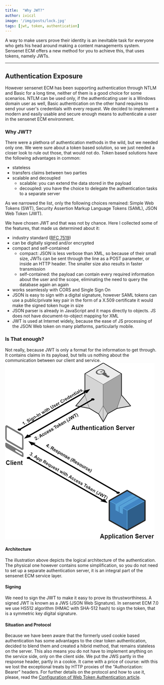 ```yaml
---
title:  "Why JWT?"
author: iviczl
image: '/img/posts/lock.jpg'
tags: [jwt, token, authentication]
---
```


A way to make users prove their identity is an inevitable task for everyone who gets his head around making a content managements system. Sensenet ECM offers a new method for you to achieve this, that uses tokens, namely JWTs.

---
## Authentication Exposure

However sensenet ECM has been supporting authentication through NTLM and Basic for a long time, neither of them is a good choice for some scenarios. NTLM can be used only, if the authenticating user is a Windows domain user as well, Basic authentication on the other hand requires to send your user's credentials with every request. 
We decided to implement a modern and easily usable and secure enough means to authenticate a user in the sensenet ECM environment.

### Why JWT?
There were a plethora of authentication methods in the wild, but we needed only one. 
We were sure about a token based solution, so we just needed a closer look to rule out those, that would not do. 
Token based solutions have the following advantages in common:
+ stateless
+ transfers claims between two parties
+ scalable and decoupled
  - scalable: you can extend the data stored in the payload
  - decoupled: you have the choice to delegate the authentication tasks to a separate server

As we narrowed the list, only the following choices remained:
Simple Web Tokens (SWT), Security Assertion Markup Language Tokens (SAML), JSON Web Token (JWT).

We have chosen JWT and that was not by chance. Here I collected some of the features, that made us determined about it:

+ industry standard ([RFC 7519](https://tools.ietf.org/html/rfc7519))
+ can be digitally signed and/or encrypted
+ compact and self-contained
  - compact:  JSON is less verbose than XML, so because of their small size, JWTs can be sent through the line as a POST parameter, or inside an HTTP header. The smaller size also results in faster transmission
  - self-contained: the payload can contain every required information about the user and the scope, eliminating the need to query the database again an again
+ works seamlessly with CORS and Single Sign On
+ JSON is easy to sign with a digital signature, however SAML tokens can use a public/private key pair in the form of a X.509 certificate it would make the signed token huge in size
+ JSON parser is already in JavaScript and it maps directly to objects. JS does not have document-to-object mapping for XML 
+ JWT is used at Internet widely, because the ease of JS processing of the JSON Web token on many platforms, particularly mobile.

### Is That enough?
Not really, because JWT is only a format for the information to get through. 
It contains claims in its payload, but tells us nothing about the communication between our client and service.
    ![Authentication Architecture](/img/authentication-architecture.png "Authentication Architecture")

#### Architecture
The illustration above depicts the logical architecture of the authentication. The physical one however contains some simplification, so you do not need to set up a separate authentication server, it is an integral part of the sensenet ECM service layer.
#### Signing
We need to sign the JWT to make it easy to prove its thrustworthiness. A signed JWT is known as a JWS (JSON Web Signature). 
In sensenet ECM 7.0 we use HS512 algorithm (HMAC with SHA-512 hash) to sign the token, that is a symmetric key digital signature.

#### Situation and Protocol
Because we have been aware that the formerly used cookie based authentication has some advantages to the clear token authentication, decided to blend them and created a hibrid method, that remains stateless on the server.
This also means you do not have to implement anything on the service side, only on the client side. We put the JWS partly in the response header, partly in a cookie.
It came with a price of course: with this we lost the exceptional treats by HTTP proxies of the "Authorization: Bearer" headers.
For further details on the protocol and how to use it, please, read the [Configuration of Web Token Authentication article](http://community.sensenet.com/docs/web-token-authentication/).

